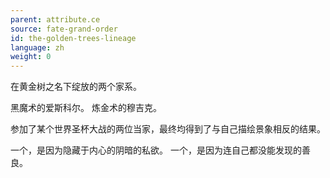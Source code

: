 ```yaml
---
parent: attribute.ce
source: fate-grand-order
id: the-golden-trees-lineage
language: zh
weight: 0
---
```


在黄金树之名下绽放的两个家系。

黑魔术的爱斯科尔。
炼金术的穆吉克。

参加了某个世界圣杯大战的两位当家，最终均得到了与自己描绘景象相反的结果。

一个，是因为隐藏于内心的阴暗的私欲。
一个，是因为连自己都没能发现的善良。

